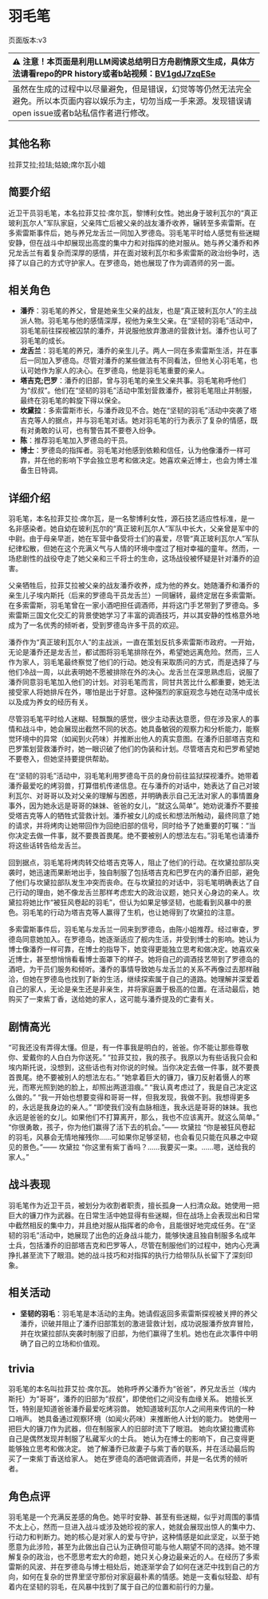 # 羽毛笔
页面版本:v3
 

| :warning: 注意！本页面是利用LLM阅读总结明日方舟剧情原文生成，具体方法请看repo的PR history或者b站视频：[BV1gdJ7zqESe](https://www.bilibili.com/video/BV1gdJ7zqESe/)         |
|:----------------------------|
| 虽然在生成的过程中以尽量避免，但是错误，幻觉等等仍然无法完全避免。所以本页面内容以娱乐为主，切勿当成一手来源。发现错误请open issue或者b站私信作者进行修改。|



## 其他名称
拉菲艾拉;拉珐;姑娘;席尔瓦小姐
## 简要介绍
近卫干员羽毛笔，本名拉菲艾拉·席尔瓦，黎博利女性。她出身于玻利瓦尔的“真正玻利瓦尔人”军队家庭，父亲阵亡后被父亲的战友潘乔收养，辗转至多索雷斯。在多索雷斯事件后，她与养兄龙舌兰一同加入罗德岛。羽毛笔平时给人感觉有些迷糊安静，但在战斗中却展现出高度的集中力和对指挥的绝对服从。她与养父潘乔和养兄龙舌兰有着复杂而深厚的感情，并在面对玻利瓦尔和多索雷斯的政治纷争时，选择了以自己的方式守护家人。在罗德岛，她也展现了作为调酒师的另一面。
## 相关角色
-   **潘乔**：羽毛笔的养父，曾是她亲生父亲的战友，也是“真正玻利瓦尔人”的主战派人物。羽毛笔与他的感情深厚，视他为亲生父亲。在“坚韧的羽毛”活动中，羽毛笔前往探视被囚禁的潘乔，并说服他放弃激进的营救计划。潘乔也认可了羽毛笔的成长。
-   **龙舌兰**：羽毛笔的养兄，潘乔的亲生儿子。两人一同在多索雷斯生活，并在事后一同加入罗德岛。尽管对潘乔的某些做法有不同看法，但他关心羽毛笔，也认可她作为家人的决心。在罗德岛，他是羽毛笔重要的亲人。
-   **塔吉克;巴罗**：潘乔的旧部，曾与羽毛笔的亲生父亲共事。羽毛笔称呼他们为“叔叔”。他们在“坚韧的羽毛”活动中策划营救潘乔，被羽毛笔阻止并制服，最终在羽毛笔的斡旋下得以保全。
-   **坎黛拉**：多索雷斯市长，与潘乔政见不合。她在“坚韧的羽毛”活动中突袭了塔吉克等人的据点，并与羽毛笔对话。她对羽毛笔的行为表示了复杂的情感，既有对勇敢的认可，也有警告其不要卷入纷争。
-   **陈**：推荐羽毛笔加入罗德岛的干员。
-   **博士**：罗德岛的指挥者。羽毛笔对他感到依赖和信任，认为他像潘乔一样可靠，并在他的影响下学会独立思考和做决定。她喜欢亲近博士，也会为博士准备生日特调。
## 详细介绍
羽毛笔，本名拉菲艾拉·席尔瓦，是一名黎博利女性，源石技艺适应性标准，是一名非感染者。她自幼在玻利瓦尔的“真正玻利瓦尔人”军队中长大，父亲曾是军中的中尉。由于母亲早逝，她在军营中备受将士们的喜爱，尽管“真正玻利瓦尔人”军队纪律松散，但她在这个充满义气与人情的环境中度过了相对幸福的童年。然而，一场悲剧性的战役夺走了她父亲和三千将士的生命，这场战役被怀疑是针对潘乔的迫害。

父亲牺牲后，拉菲艾拉被父亲的战友潘乔收养，成为他的养女。她随潘乔和潘乔的亲生儿子埃内斯托（后来的罗德岛干员龙舌兰）一同辗转，最终定居在多索雷斯。在多索雷斯，羽毛笔曾在一家小酒吧担任调酒师，并将这门手艺带到了罗德岛。多索雷斯三国文化交汇的背景使她学习了丰富的调酒技巧，并以其安静的性格意外地成为了一名优秀的倾听者，受到罗德岛许多干员的欢迎。

潘乔作为“真正玻利瓦尔人”的主战派，一直在策划反抗多索雷斯市政府。一开始，无论是潘乔还是龙舌兰，都试图将羽毛笔排除在外，希望她远离危险。然而，三人作为家人，羽毛笔最终察觉了他们的行动。她没有采取质问的方式，而是选择了与他们冷战一周，以此表明她不愿被排除在外的决心。龙舌兰在深思熟虑后，说服了潘乔同意羽毛笔加入他们的计划。对羽毛笔而言，同甘共苦比什么都重要，她无法接受家人将她排斥在外，哪怕是出于好意。这种强烈的家庭观念与她在动荡中成长以及成为养女的经历有关。

尽管羽毛笔平时给人迷糊、轻飘飘的感觉，很少主动表达意愿，但在涉及家人的事情和战斗中，她会展现出截然不同的状态。她具备敏锐的观察力和分析能力，能察觉环境中的异常（如闻到火药味）并推断出他人的真实意图。在潘乔旧部塔吉克和巴罗策划营救潘乔时，她一眼识破了他们的伪装和计划。尽管塔吉克和巴罗希望她不要卷入，但她坚持要提供帮助。

在“坚韧的羽毛”活动中，羽毛笔利用罗德岛干员的身份前往监狱探视潘乔。她带着潘乔最爱吃的烤羽兽，打算借机传递信息。在与潘乔的对话中，她表达了自己对玻利瓦尔、对哥哥以及对父亲的理解与困惑，并明确表示自己无法对家人的事情置身事外，因为她永远是哥哥的妹妹、爸爸的女儿，“就这么简单”。她劝说潘乔不要接受塔吉克等人的牺牲式营救计划。潘乔被女儿的成长和想法所触动，最终同意了她的请求，并将烤肉让她带回作为回绝旧部的信号，同时给予了她重要的叮嘱：“当你决定去做一件事，就不要畏首畏尾。绝不要被别人的想法左右。”羽毛笔也请潘乔将这些话转告给龙舌兰。

回到据点，羽毛笔将烤肉转交给塔吉克等人，阻止了他们的行动。在坎黛拉部队突袭时，她迅速而果断地出手，独自制服了包括塔吉克和巴罗在内的潘乔旧部，避免了他们与坎黛拉部队发生冲突而丧命。在与坎黛拉的对话中，羽毛笔明确表达了自己行动的理由，她不像龙舌兰那样考虑宏大的政治议题，她只关心身边的亲人。坎黛拉将她比作“被狂风卷起的羽毛”，但认为如果足够坚韧，也能看到风暴中的景色。羽毛笔的行动为塔吉克等人赢得了生机，也让她得到了坎黛拉的注意。

多索雷斯事件后，羽毛笔与龙舌兰一同来到罗德岛，由陈小姐推荐。经过审查，罗德岛同意她加入。在罗德岛，她逐渐适应了舰内生活，并受到博士的影响。她认为博士像潘乔一样可靠，在博士的指导下，她变得更能独立思考和做决定。她喜欢亲近博士，甚至想悄悄看看博士面罩下的样子。她将自己的调酒技艺带到了罗德岛的酒吧，为干员们服务和倾听。潘乔的事情导致她与龙舌兰的关系不再像过去那样融洽，但她在罗德岛也找到了新的生活，继续探索属于自己的道路。她理解并深爱着自己的家人，无论是亲生还是非亲生，并将家庭置于极高的位置。在活动最后，她购买了一束紫丁香，送给她的家人，这可能与潘乔提及的亡妻有关。
## 剧情高光
“可我还没有弄得太懂。但是，有一件事我是明白的，爸爸。你不能让那些尊敬你、爱戴你的人白白为你送死。”
“拉菲艾拉，我的孩子。我原以为有些话我只会和埃内斯托说，没想到，这些话也有对你说的时候。当你决定去做一件事，就不要畏首畏尾。绝不要被别人的想法左右。”
“她拿着巨大的镰刀，镰刀反射着慑人的寒光，而寒光照到她的脸上，却照出两道泪痕。”
“我认真考虑过了，我是自己决定这么做的。”
“我一开始也想要变得和哥哥一样，但我发现，我做不到。我想得更多的，永远是我身边的亲人。”
“即使我们没有血脉相连，我永远是哥哥的妹妹。我也永远是爸爸的女儿。如果他们不打算离开，那么，我也不应该离开。就这么简单。”
“你很勇敢，孩子，你为他们赢得了活下去的机会。”—— 坎黛拉
“你是被狂风卷起的羽毛，风暴会无情地摧残你......可如果你足够坚韧，也会看见只能在风暴之中窥见的景色。”—— 坎黛拉
“你这里有紫丁香吗？......我要买一束。......嗯，送给我的家人。”
## 战斗表现
羽毛笔作为近卫干员，被划分为收割者职责，擅长孤身一人扫清众敌。她使用一把巨大的镰刀作为武器。在日常生活中她显得有些迷糊，但在战场上会表现出和日常中截然相反的集中力，并且绝对服从指挥者的命令，且能很好地完成任务。在“坚韧的羽毛”活动中，她展现了出色的近身战斗能力，能够快速且独自制服多名成年士兵，包括潘乔的旧部塔吉克和巴罗等人，尽管在制服他们的过程中，她内心充满挣扎甚至流下了眼泪。她的战斗技巧和对指挥的执行力给带队队长留下了深刻印象。
## 相关活动
-   **坚韧的羽毛**：羽毛笔是本活动的主角。她请假返回多索雷斯探视被关押的养父潘乔，识破并阻止了潘乔旧部策划的激进营救计划，成功说服潘乔放弃冒险，并在坎黛拉部队突袭时制服了旧部，为他们赢得了生机。她也在此次事件中明确了自己的立场和价值观。
## trivia
羽毛笔的本名叫拉菲艾拉·席尔瓦。
她称呼养父潘乔为“爸爸”，养兄龙舌兰（埃内斯托）为“哥哥”，潘乔的旧部为“叔叔”，即使他们之间没有血缘关系。
她擅长烹饪，特别是知道爸爸潘乔最爱吃烤羽兽。
她知道玻利瓦尔人之间用来传讯的一种口哨声。
她具备通过观察环境（如闻火药味）来推断他人计划的能力。
她使用一把巨大的镰刀作为武器，但在制服家人的旧部时流下了眼泪。
她向坎黛拉撒谎称自己是偶然发现并制服了私藏军火的士兵。
她认为在博士的影响下，自己变得更能够独立思考和做决定。
她了解潘乔已故妻子与紫丁香的联系，并在活动最后购买了一束紫丁香送给家人。
她在罗德岛的酒吧做调酒师，并是一名优秀的倾听者。
## 角色点评
羽毛笔是一个充满反差感的角色。她平时安静、甚至有些迷糊，似乎对周围的事情不太上心，然而一旦进入战斗或涉及她珍视的家人，她就会展现出惊人的集中力、行动力和判断力。她的核心是对家人的爱与守护，这种情感是如此坚定，以至于她愿意为此涉险，甚至为此做出自己认为正确但可能与他人期望不同的选择。她不理解复杂的政治，也不愿思考宏大的命题，她只关心身边最亲近的人。在经历了多索雷斯的风波、并在罗德岛与博士相处后，她逐渐学会了如何在迷茫中找到自己的方向，如何在复杂的世界里坚守那份对家庭最朴素的情感。她是一支看似轻盈、却有着内在坚韧的羽毛，在风暴中找到了属于自己的位置和前行的力量。